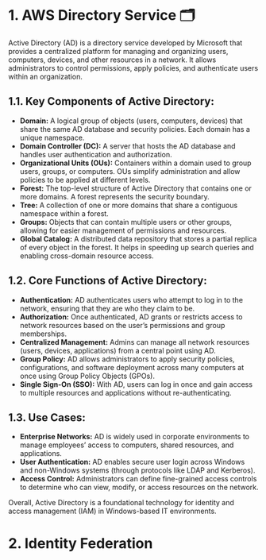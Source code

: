 # 1. AWS Directory Service 🗂️

Active Directory (AD) is a directory service developed by Microsoft that provides a centralized platform for managing and organizing users, computers, devices, and other resources in a network. It allows administrators to control permissions, apply policies, and authenticate users within an organization.

## 1.1. Key Components of Active Directory:
- **Domain:** A logical group of objects (users, computers, devices) that share the same AD database and security policies. Each domain has a unique namespace.
- **Domain Controller (DC):** A server that hosts the AD database and handles user authentication and authorization.
- **Organizational Units (OUs):** Containers within a domain used to group users, groups, or computers. OUs simplify administration and allow policies to be applied at different levels.
- **Forest:** The top-level structure of Active Directory that contains one or more domains. A forest represents the security boundary.
- **Tree:** A collection of one or more domains that share a contiguous namespace within a forest.
- **Groups:** Objects that can contain multiple users or other groups, allowing for easier management of permissions and resources.
- **Global Catalog:** A distributed data repository that stores a partial replica of every object in the forest. It helps in speeding up search queries and enabling cross-domain resource access.

## 1.2. Core Functions of Active Directory:
- **Authentication:** AD authenticates users who attempt to log in to the network, ensuring that they are who they claim to be.
- **Authorization:** Once authenticated, AD grants or restricts access to network resources based on the user’s permissions and group memberships.
- **Centralized Management:** Admins can manage all network resources (users, devices, applications) from a central point using AD.
- **Group Policy:** AD allows administrators to apply security policies, configurations, and software deployment across many computers at once using Group Policy Objects (GPOs).
- **Single Sign-On (SSO):** With AD, users can log in once and gain access to multiple resources and applications without re-authenticating.

## 1.3. Use Cases:
- **Enterprise Networks:** AD is widely used in corporate environments to manage employees’ access to computers, shared resources, and applications.
- **User Authentication:** AD enables secure user login across Windows and non-Windows systems (through protocols like LDAP and Kerberos).
- **Access Control:** Administrators can define fine-grained access controls to determine who can view, modify, or access resources on the network.

Overall, Active Directory is a foundational technology for identity and access management (IAM) in Windows-based IT environments.

# 2. Identity Federation 